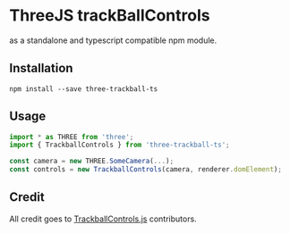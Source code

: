 # ThreeJS trackBallControls

as a standalone and typescript compatible npm module.

## Installation

```shell
npm install --save three-trackball-ts
```

## Usage

```js
import * as THREE from 'three';
import { TrackballControls } from 'three-trackball-ts';

const camera = new THREE.SomeCamera(...);
const controls = new TrackballControls(camera, renderer.domElement);

```

## Credit

All credit goes to [TrackballControls.js](https://github.com/mrdoob/three.js/blob/master/examples/js/controls/TrackballControls.js) contributors.
